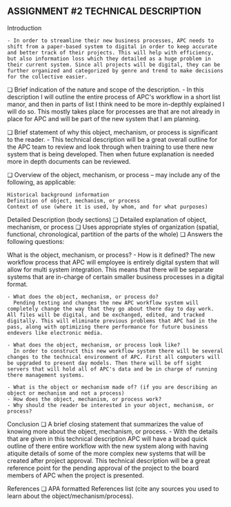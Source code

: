 ## ASSIGNMENT #2 TECHNICAL DESCRIPTION

Introduction

    - In order to streamline their new business processes, APC needs to shift from a paper-based system to digital in order to keep accurate and better track of their projects. This will help with efficiency, but also information loss which they detailed as a huge problem in their current system. Since all projects will be digital, they can be further organized and categorized by genre and trend to make decisions for the collective easier.

  ❏ Brief indication of the nature and scope of the description.
    - In this description I will outline the entire process of APC's workflow in a short list manor, and then in parts of list I think need to be more in-depthly explained I will do so. This mostly takes place for processes are that are not already in place for APC and will be part of the new system that I am planning.

  ❏ Brief statement of why this object, mechanism, or process is significant to the reader.
    - This technical description will be a great overall outline for the APC team to review and look through when training to use there new system that is being developed. Then when future explanation is needed more in depth documents can be reviewed.

  ❏ Overview of the object, mechanism, or process – may include any of the following, as applicable:

    Historical background information
    Definition of object, mechanism, or process
    Context of use (where it is used, by whom, and for what purposes)

Detailed Description (body sections)
  ❏ Detailed explanation of object, mechanism, or process
  ❏ Uses appropriate styles of organization (spatial, functional, chronological, partition of the parts of the whole)
  ❏ Answers the following questions:

  What is the object, mechanism, or process?
    - How is it defined?
      The new workflow process that APC will employee is entirely digital system that will allow for multi system integration. This means that there will be separate systems that are in-charge of certain smaller business processes in a digital format.

    - What does the object, mechanism, or process do?
      Pending testing and changes the new APC workflow system will completely change the way that they go about there day to day work. All files will be digital, and be exchanged, edited, and tracked digitally. This will eliminate previous problems that APC had in the pass, along with optimizing there performance for future business endevers like electronic media.

    - What does the object, mechanism, or process look like?
      In order to construct this new workflow system there will be several changes to the technical environment of APC. First all computers will be upgraded to present day models. Then there will be off sight servers that will hold all of APC's data and be in charge of running there management systems.

    - What is the object or mechanism made of? (if you are describing an object or mechanism and not a process)
    - How does the object, mechanism, or process work?
    - Why should the reader be interested in your object, mechanism, or process?

Conclusion
  ❏ A brief closing statement that summarizes the value of knowing more about the object, mechanism, or process.
    - With the details that are given in this technical description APC will have a broad quick outline of there entire workflow with the new system along with having atiquite details of some of the more complex new systems that will be created after project approval. This technical description will be a great reference point for the pending approval of the project to the board members of APC when the project is presented.

References
  ❏ APA formatted References list (cite any sources you used to learn about the object/mechanism/process).
